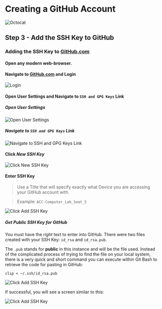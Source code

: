 # Creating a GitHub Account

![Octocat](../../../images/github/Octocat.png)


## Step 3 - Add the SSH Key to GitHub

### Adding the SSH Key to [GitHub.com](https://github.com "GitHub.com")

#### Open any modern web-browser.

#### Navigate to [GitHub.com](https://github.com "GitHub.com") and Login
![Login](../../images/github/github-create-account_1.JPG)

#### Open User Settings and Navigate to ```SSH and GPG Keys``` Link
##### Open User Settings
![Open User Settings](../../images/github/github-create-ssh-key_1.JPG)

##### Navigate to ```SSH and GPG Keys``` Link
![Navigate to ```SSH and GPG Keys``` Link](../../images/github/github-create-ssh-key_2.JPG)

#### Click *New SSH Key*
![Click *New SSH Key*](../../images/github/github-create-ssh-key_6.JPG)

#### Enter SSH Key
> Use a Title that will specify exactly what Device you are accessing your GitHub account with.

> Example:  ```ACC-Computer_Lab_Seat_5```

![Click *Add SSH Key*](../../images/github/github-create-ssh-key_7.JPG)

##### Get *Public* SSH Key for GitHub
You must have the *right* text to enter into GitHub. There were two files created with your SSH Key: ```id_rsa``` and ```id_rsa.pub```.

The ```.pub``` stands for **public** in this instance and will be the file used.  Instead of the complicated process of trying to find the file on your local system, there is a very quick and short command you can execute within Git Bash to retrieve the code for pasting in GitHub:
```
clip < ~/.ssh/id_rsa.pub
```

![Click *Add SSH Key*](../../images/github/github-create-ssh-key_8.JPG)

If successful, you will see a screen similar to this:

![Click *Add SSH Key*](../../images/github/github-create-ssh-key_9.JPG)
